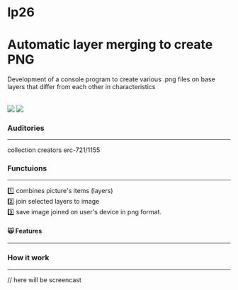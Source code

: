 # lp26

<h1>Automatic layer merging to create PNG</h1>

</h3>Development of a console program to create various .png files on base layers that differ from each other in characteristics</h3>

######

<img src="https://img.shields.io/badge/python-3.10-blue"> 
<img src='https://img.shields.io/badge/purpose-developer__tool-orange'>


### Auditories
---

collection creators erc-721/1155


### Functuions
---

:one:  combines picture's items (layers)  
:two:  join selected layers to image  
:three:  save image joined on user's device in png format.

#### :scream_cat: Features
---


### How it work
---
// here will be screencast
